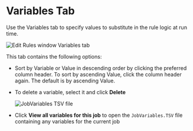 # Variables Tab

Use the Variables tab to specify values to substitute in the rule logic at run time.

![Edit Rules window Variables tab](/img/product_docs/accessanalyzer/enterpriseauditor/admin/analysis/businessrules/variables.webp)

This tab contains the following options:

- Sort by Variable or Value in descending order by clicking the preferred column header. To sort by ascending Value, click the column header again. The default is by ascending Value.
- To delete a variable, select it and click __Delete__

  ![JobVariables TSV file](/img/product_docs/accessanalyzer/enterpriseauditor/admin/analysis/businessrules/jobvariablestsv.webp)
- Click __View all variables for this job__ to open the ```JobVariables.TSV``` file containing any variables for the current job
